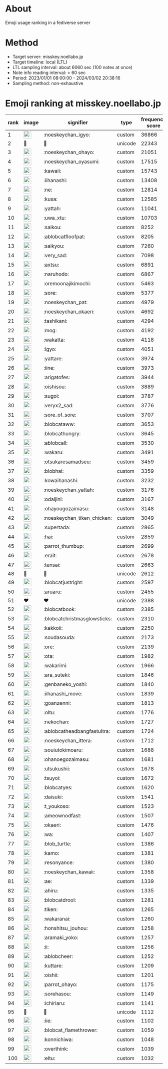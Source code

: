 # About
Emoji usage ranking in a fediverse server

# Method
- Target server: misskey.noellabo.jp
- Target timeline: local (LTL)
- LTL sampling interval: about 6060 sec (100 notes at once)
- Note info reading interval: > 60 sec
- Period: 2023/01/01 08:00:00 - 2024/03/02 20:38:16 
- Sampling method: non-exhaustive

# Emoji ranking at misskey.noellabo.jp

|rank|image|signifier|type|frequency score|
|----|----|----|----|----|
|1|<img height="24" src="https://misskey.noellabo.jp/emoji/noeskeychan_igyo.webp">|:noeskeychan_igyo:|custom|36866|
|2|🎉|🎉|unicode|22343|
|3|<img height="24" src="https://misskey.noellabo.jp/emoji/noeskeychan_ohayo.webp">|:noeskeychan_ohayo:|custom|21051|
|4|<img height="24" src="https://misskey.noellabo.jp/emoji/noeskeychan_oyasumi.webp">|:noeskeychan_oyasumi:|custom|17515|
|5|<img height="24" src="https://misskey.noellabo.jp/emoji/kawaii.webp">|:kawaii:|custom|15743|
|6|<img height="24" src="https://misskey.noellabo.jp/emoji/iihanashi.webp">|:iihanashi:|custom|13408|
|7|<img height="24" src="https://misskey.noellabo.jp/emoji/ne.webp">|:ne:|custom|12814|
|8|<img height="24" src="https://misskey.noellabo.jp/emoji/kusa.webp">|:kusa:|custom|12585|
|9|<img height="24" src="https://misskey.noellabo.jp/emoji/yattah.webp">|:yattah:|custom|11041|
|10|<img height="24" src="https://misskey.noellabo.jp/emoji/uwa_xtu.webp">|:uwa_xtu:|custom|10703|
|11|<img height="24" src="https://misskey.noellabo.jp/emoji/saikou.webp">|:saikou:|custom|8252|
|12|<img height="24" src="https://misskey.noellabo.jp/emoji/ablobcatfloofpat.webp">|:ablobcatfloofpat:|custom|8205|
|13|<img height="24" src="https://misskey.noellabo.jp/emoji/saikyou.webp">|:saikyou:|custom|7260|
|14|<img height="24" src="https://misskey.noellabo.jp/emoji/very_sad.webp">|:very_sad:|custom|7098|
|15|<img height="24" src="https://misskey.noellabo.jp/emoji/axtsu.webp">|:axtsu:|custom|6891|
|16|<img height="24" src="https://misskey.noellabo.jp/emoji/naruhodo.webp">|:naruhodo:|custom|6867|
|17|<img height="24" src="https://misskey.noellabo.jp/emoji/oremoonajikimochi.webp">|:oremoonajikimochi:|custom|5463|
|18|<img height="24" src="https://misskey.noellabo.jp/emoji/sore.webp">|:sore:|custom|5377|
|19|<img height="24" src="https://misskey.noellabo.jp/emoji/noeskeychan_pat.webp">|:noeskeychan_pat:|custom|4979|
|20|<img height="24" src="https://misskey.noellabo.jp/emoji/noeskeychan_okaeri.webp">|:noeskeychan_okaeri:|custom|4692|
|21|<img height="24" src="https://misskey.noellabo.jp/emoji/tashikani.webp">|:tashikani:|custom|4294|
|22|<img height="24" src="https://misskey.noellabo.jp/emoji/mog.webp">|:mog:|custom|4192|
|23|<img height="24" src="https://misskey.noellabo.jp/emoji/wakatta.webp">|:wakatta:|custom|4118|
|24|<img height="24" src="https://misskey.noellabo.jp/emoji/igyo.webp">|:igyo:|custom|4051|
|25|<img height="24" src="https://misskey.noellabo.jp/emoji/yattare.webp">|:yattare:|custom|3974|
|26|<img height="24" src="https://misskey.noellabo.jp/emoji/iine.webp">|:iine:|custom|3973|
|27|<img height="24" src="https://misskey.noellabo.jp/emoji/arigatofes.webp">|:arigatofes:|custom|3944|
|28|<img height="24" src="https://misskey.noellabo.jp/emoji/oishisou.webp">|:oishisou:|custom|3889|
|29|<img height="24" src="https://misskey.noellabo.jp/emoji/sugoi.webp">|:sugoi:|custom|3787|
|30|<img height="24" src="https://misskey.noellabo.jp/emoji/veryx2_sad.webp">|:veryx2_sad:|custom|3776|
|31|<img height="24" src="https://misskey.noellabo.jp/emoji/sore_of_sore.webp">|:sore_of_sore:|custom|3707|
|32|<img height="24" src="https://misskey.noellabo.jp/emoji/blobcataww.webp">|:blobcataww:|custom|3653|
|33|<img height="24" src="https://misskey.noellabo.jp/emoji/blobcathungry.webp">|:blobcathungry:|custom|3645|
|34|<img height="24" src="https://misskey.noellabo.jp/emoji/ablobcall.webp">|:ablobcall:|custom|3530|
|35|<img height="24" src="https://misskey.noellabo.jp/emoji/wakaru.webp">|:wakaru:|custom|3491|
|36|<img height="24" src="https://misskey.noellabo.jp/emoji/otsukaresamadseu.webp">|:otsukaresamadseu:|custom|3459|
|37|<img height="24" src="https://misskey.noellabo.jp/emoji/blobhai.webp">|:blobhai:|custom|3359|
|38|<img height="24" src="https://misskey.noellabo.jp/emoji/kowaihanashi.webp">|:kowaihanashi:|custom|3232|
|39|<img height="24" src="https://misskey.noellabo.jp/emoji/noeskeychan_yattah.webp">|:noeskeychan_yattah:|custom|3176|
|40|<img height="24" src="https://misskey.noellabo.jp/emoji/odaijini.webp">|:odaijini:|custom|3167|
|41|<img height="24" src="https://misskey.noellabo.jp/emoji/ohayougozaimasu.webp">|:ohayougozaimasu:|custom|3148|
|42|<img height="24" src="https://misskey.noellabo.jp/emoji/noeskeychan_tiken_chicken.webp">|:noeskeychan_tiken_chicken:|custom|3049|
|43|<img height="24" src="https://misskey.noellabo.jp/emoji/supertada.webp">|:supertada:|custom|2865|
|44|<img height="24" src="https://misskey.noellabo.jp/emoji/hai.webp">|:hai:|custom|2859|
|45|<img height="24" src="https://misskey.noellabo.jp/emoji/parrot_thumbup.webp">|:parrot_thumbup:|custom|2699|
|46|<img height="24" src="https://misskey.noellabo.jp/emoji/erait.webp">|:erait:|custom|2678|
|47|<img height="24" src="https://misskey.noellabo.jp/emoji/tensai.webp">|:tensai:|custom|2663|
|48|🍗|🍗|unicode|2612|
|49|<img height="24" src="https://misskey.noellabo.jp/emoji/blobcatjustright.webp">|:blobcatjustright:|custom|2597|
|50|<img height="24" src="https://misskey.noellabo.jp/emoji/aruaru.webp">|:aruaru:|custom|2455|
|51|❤|❤|unicode|2388|
|52|<img height="24" src="https://misskey.noellabo.jp/emoji/blobcatbook.webp">|:blobcatbook:|custom|2385|
|53|<img height="24" src="https://misskey.noellabo.jp/emoji/blobcatchristmasglowsticks.webp">|:blobcatchristmasglowsticks:|custom|2310|
|54|<img height="24" src="https://misskey.noellabo.jp/emoji/kakkoii.webp">|:kakkoii:|custom|2250|
|55|<img height="24" src="https://misskey.noellabo.jp/emoji/soudasouda.webp">|:soudasouda:|custom|2173|
|56|<img height="24" src="https://misskey.noellabo.jp/emoji/ore.webp">|:ore:|custom|2139|
|57|<img height="24" src="https://misskey.noellabo.jp/emoji/ota.webp">|:ota:|custom|1982|
|58|<img height="24" src="https://misskey.noellabo.jp/emoji/wakarimi.webp">|:wakarimi:|custom|1966|
|59|<img height="24" src="https://misskey.noellabo.jp/emoji/ara_suteki.webp">|:ara_suteki:|custom|1846|
|60|<img height="24" src="https://misskey.noellabo.jp/emoji/genbaneko_yoshi.webp">|:genbaneko_yoshi:|custom|1840|
|61|<img height="24" src="https://misskey.noellabo.jp/emoji/iihanashi_move.webp">|:iihanashi_move:|custom|1839|
|62|<img height="24" src="https://misskey.noellabo.jp/emoji/goanzenni.webp">|:goanzenni:|custom|1813|
|63|<img height="24" src="https://misskey.noellabo.jp/emoji/oltu.webp">|:oltu:|custom|1776|
|64|<img height="24" src="https://misskey.noellabo.jp/emoji/nekochan.webp">|:nekochan:|custom|1727|
|65|<img height="24" src="https://misskey.noellabo.jp/emoji/ablobcatheadbangfastultra.webp">|:ablobcatheadbangfastultra:|custom|1724|
|66|<img height="24" src="https://misskey.noellabo.jp/emoji/noeskeychan_ittera.webp">|:noeskeychan_ittera:|custom|1712|
|67|<img height="24" src="https://misskey.noellabo.jp/emoji/souiutokimoaru.webp">|:souiutokimoaru:|custom|1688|
|68|<img height="24" src="https://misskey.noellabo.jp/emoji/ohanoegozaimasu.webp">|:ohanoegozaimasu:|custom|1681|
|69|<img height="24" src="https://misskey.noellabo.jp/emoji/utsukushii.webp">|:utsukushii:|custom|1678|
|70|<img height="24" src="https://misskey.noellabo.jp/emoji/tsuyoi.webp">|:tsuyoi:|custom|1672|
|71|<img height="24" src="https://misskey.noellabo.jp/emoji/blobcatyes.webp">|:blobcatyes:|custom|1620|
|72|<img height="24" src="https://misskey.noellabo.jp/emoji/daisuki.webp">|:daisuki:|custom|1541|
|73|<img height="24" src="https://misskey.noellabo.jp/emoji/t_youkoso.webp">|:t_youkoso:|custom|1523|
|74|<img height="24" src="https://misskey.noellabo.jp/emoji/ameownodfast.webp">|:ameownodfast:|custom|1507|
|75|<img height="24" src="https://misskey.noellabo.jp/emoji/okaeri.webp">|:okaeri:|custom|1476|
|76|<img height="24" src="https://misskey.noellabo.jp/emoji/wa.webp">|:wa:|custom|1407|
|77|<img height="24" src="https://misskey.noellabo.jp/emoji/blob_turtle.webp">|:blob_turtle:|custom|1386|
|78|<img height="24" src="https://misskey.noellabo.jp/emoji/kamo.webp">|:kamo:|custom|1381|
|79|<img height="24" src="https://misskey.noellabo.jp/emoji/resonyance.webp">|:resonyance:|custom|1380|
|80|<img height="24" src="https://misskey.noellabo.jp/emoji/noeskeychan_kawaii.webp">|:noeskeychan_kawaii:|custom|1358|
|81|<img height="24" src="https://misskey.noellabo.jp/emoji/ae.webp">|:ae:|custom|1339|
|82|<img height="24" src="https://misskey.noellabo.jp/emoji/ahiru.webp">|:ahiru:|custom|1335|
|83|<img height="24" src="https://misskey.noellabo.jp/emoji/blobcatdrool.webp">|:blobcatdrool:|custom|1281|
|84|<img height="24" src="https://misskey.noellabo.jp/emoji/tiken.webp">|:tiken:|custom|1265|
|85|<img height="24" src="https://misskey.noellabo.jp/emoji/wakaranai.webp">|:wakaranai:|custom|1260|
|86|<img height="24" src="https://misskey.noellabo.jp/emoji/honshitsu_jouhou.webp">|:honshitsu_jouhou:|custom|1258|
|87|<img height="24" src="https://misskey.noellabo.jp/emoji/aramaki_yoko.webp">|:aramaki_yoko:|custom|1257|
|88|<img height="24" src="https://misskey.noellabo.jp/emoji/ii.webp">|:ii:|custom|1256|
|89|<img height="24" src="https://misskey.noellabo.jp/emoji/ablobcheer.webp">|:ablobcheer:|custom|1252|
|90|<img height="24" src="https://misskey.noellabo.jp/emoji/kuttare.webp">|:kuttare:|custom|1209|
|91|<img height="24" src="https://misskey.noellabo.jp/emoji/oishii.webp">|:oishii:|custom|1201|
|92|<img height="24" src="https://misskey.noellabo.jp/emoji/parrot_ohayo.webp">|:parrot_ohayo:|custom|1175|
|93|<img height="24" src="https://misskey.noellabo.jp/emoji/sorehasou.webp">|:sorehasou:|custom|1149|
|94|<img height="24" src="https://misskey.noellabo.jp/emoji/ichiriaru.webp">|:ichiriaru:|custom|1141|
|95|👀|👀|unicode|1112|
|96|<img height="24" src="https://misskey.noellabo.jp/emoji/iie.webp">|:iie:|custom|1102|
|97|<img height="24" src="https://misskey.noellabo.jp/emoji/blobcat_flamethrower.webp">|:blobcat_flamethrower:|custom|1059|
|98|<img height="24" src="https://misskey.noellabo.jp/emoji/konnichiwa.webp">|:konnichiwa:|custom|1048|
|99|<img height="24" src="https://misskey.noellabo.jp/emoji/overthink.webp">|:overthink:|custom|1039|
|100|<img height="24" src="https://misskey.noellabo.jp/emoji/eltu.webp">|:eltu:|custom|1032|
